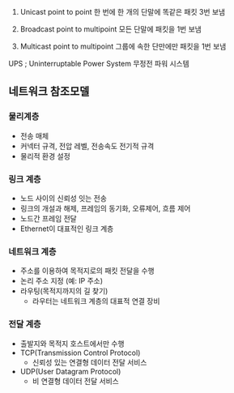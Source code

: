 1. Unicast
point to point
한 번에 한 개의 단말에 똑같은 패킷 3번 보냄

2. Broadcast
point to multipoint
모든 단말에 패킷을 1번 보냄

3. Multicast
point to multipoint
그룹에 속한 단만에만 패킷을 1번 보냄

UPS ; Uninterruptable Power System 무정전 파워 시스템

## 네트워크 참조모델
### 물리계층
* 전송 매체
* 커넥터 규격, 전압 레벨, 전송속도 전기적 규격
* 물리적 환경 설정

### 링크 계층
* 노드 사이의 신뢰성 잇는 전송
* 링크의 개설과 해제, 프레임의 동기화, 오류제어, 흐름 제어
* 노드간 프레임 전달
* Ethernet이 대표적인 링크 계층

### 네트워크 계층
* 주소를 이용하여 목적지로의 패킷 전달을 수행
* 논리 주소 지정 (예: IP 주소)
* 라우팅(목적지까지의 길 찾기)
	* 라우터는 네트워크 계층의 대표적 연결 장비

### 전달 계층
* 출발지와 목적지 호스트에서만 수행
* TCP(Transmission Control Protocol)
	* 신뢰성 있는 연결형 데이터 전달 서비스
* UDP(User Datagram Protocol)
	* 비 연결형 데이터 전달 서비스


